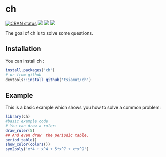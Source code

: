 
# ch

<!-- badges: start -->
[![CRAN status](https://www.r-pkg.org/badges/version/ch)](https://CRAN.R-project.org/package=ch)
![](http://cranlogs.r-pkg.org/badges/ch?color=blue)
![](http://cranlogs.r-pkg.org/badges/ch?color=blue)
![](http://cranlogs.r-pkg.org/badges/last-week/ch?color=blue)
<!-- badges: end -->

The goal of ch is to solve some questions.

## Installation

You can install  ch :

``` r
install.packages('ch')
# or from github
devtools::install_github('tsiamut/ch')
```

## Example

This is a basic example which shows you how to solve a common problem:

``` r
library(ch)
#basic example code
# You can draw a ruler:
draw_ruler(5)
## And even draw  the periodic table.
period_table()
show_color(colors())
sym2poly('x*4 + x^4 + 5*x^7 + x*x^9')
```



